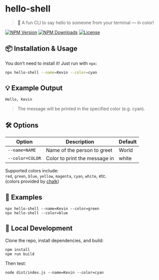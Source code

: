 # hello-shell

> 🐚 A fun CLI to say hello to someone from your terminal — in color!

[![NPM Version](https://img.shields.io/npm/v/hello-shell.svg)](https://www.npmjs.com/package/hello-shell)
[![NPM Downloads](https://img.shields.io/npm/dm/hello-shell.svg)](https://www.npmjs.com/package/hello-shell)
[![License](https://img.shields.io/npm/l/hello-shell.svg)](./LICENSE)

## 📦 Installation & Usage

You don’t need to install it! Just run with `npx`:

```bash
npx hello-shell --name=Kevin --color=cyan
```

## 💡 Example Output

```
Hello, Kevin
```

> The message will be printed in the specified color (e.g. cyan).

## 🛠 Options

| Option          | Description                   | Default |
| --------------- | ----------------------------- | ------- |
| `--name=NAME`   | Name of the person to greet   | World   |
| `--color=COLOR` | Color to print the message in | white   |

Supported colors include:  
`red`, `green`, `blue`, `yellow`, `magenta`, `cyan`, `white`, etc.  
(colors provided by [chalk](https://github.com/chalk/chalk))

## 📙 Examples

```
npx hello-shell --name=Kevin --color=green
npx hello-shell --color=blue
```

## 🧪 Local Development

Clone the repo, install dependencies, and build:

```
npm install
npm run build
```

Then test:

```
node dist/index.js --name=Kevin --color=cyan
```
